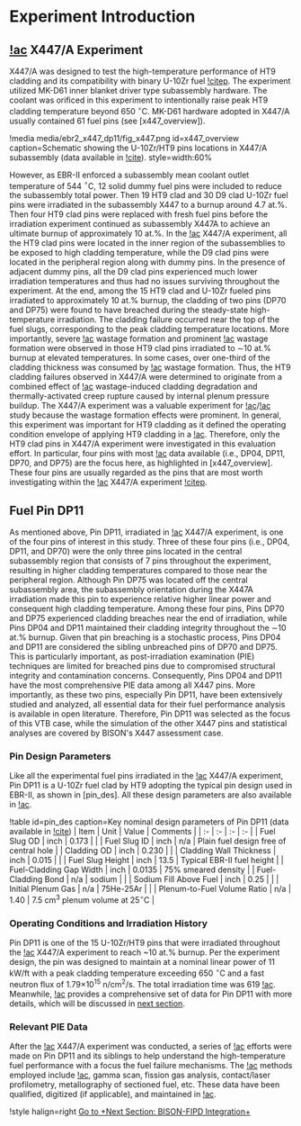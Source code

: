 # Experiment Introduction

## [!ac](IFR) X447/A Experiment

X447/A was designed to test the high-temperature performance of HT9 cladding and its compatibility with binary U-10Zr fuel [!citep](Pahl1993X447). The experiment utilized MK-D61 inner blanket driver type subassembly hardware. The coolant was orificed in this experiment to intentionally raise peak HT9 cladding temperature beyond 650 $^{\circ}$C. MK-D61 hardware adopted in X447/A usually contained 61 fuel pins (see [x447_overview]).

!media media/ebr2_x447_dp11/fig_x447.png
       id=x447_overview
       caption=Schematic showing the U-10Zr/HT9 pins locations in X447/A subassembly (data available in [!cite](Carmack2012X447)).
       style=width:60%

However, as EBR-II enforced a subassembly mean coolant outlet temperature of 544 $^{\circ}$C, 12 solid dummy fuel pins were included to reduce the subassembly total power. Then 19 HT9 clad and 30 D9 clad U-10Zr fuel pins were irradiated in the subassembly X447 to a burnup around 4.7 at.%. Then four HT9 clad pins were replaced with fresh fuel pins before the irradiation experiment continued as subassembly X447A to achieve an ultimate burnup of approximately 10 at.%. In the [!ac](IFR) X447/A experiment, all the HT9 clad pins were located in the inner region of the subassemblies to be exposed to high cladding temperature, while the D9 clad pins were located in the peripheral region along with dummy pins. In the presence of adjacent dummy pins, all the D9 clad pins experienced much lower irradiation temperatures and thus had no issues surviving throughout the experiment. At the end, among the 15 HT9 clad and U-10Zr fueled pins irradiated to approximately 10 at.% burnup, the cladding of two pins (DP70 and DP75) were found to have breached during the steady-state high-temperature irradiation. The cladding failure occurred near the top of the fuel slugs, corresponding to the peak cladding temperature locations. More importantly, severe [!ac](FCCI) wastage formation and prominent [!ac](CCCI) wastage formation were observed in those HT9 clad pins irradiated to ∼10 at.% burnup at elevated temperatures. In some cases, over one-third of the cladding thickness was consumed by [!ac](FCCI) wastage formation. Thus, the HT9 cladding failures observed in X447/A were determined to originate from a combined effect of [!ac](FCCI) wastage-induced cladding degradation and thermally-activated creep rupture caused by internal plenum pressure buildup. The X447/A experiment was a valuable experiment for [!ac](FCCI)/[!ac](CCCI) study because the wastage formation effects were prominent. In general, this experiment was important for HT9 cladding as it defined the operating condition envelope of applying HT9 cladding in a [!ac](SFR). Therefore, only the HT9 clad pins in X447/A experiment were investigated in this evaluation effort. In particular, four pins with most [!ac](PIE) data available (i.e., DP04, DP11, DP70, and DP75) are the focus here, as highlighted in [x447_overview]. These four pins are usually regarded as the pins that are most worth investigating within the [!ac](IFR) X447/A experiment [!citep](Nam1998X447).

## Fuel Pin DP11

As mentioned above, Pin DP11, irradiated in [!ac](IFR) X447/A experiment, is one of the four pins of interest in this study. Three of these four pins (i.e., DP04, DP11, and DP70) were the only three pins located in the central subassembly region that consists of 7 pins throughout the experiment, resulting in higher cladding temperatures compared to those near the peripheral region. Although Pin DP75 was located off the central subassembly area, the subassembly orientation during the X447A irradiation made this pin to experience relative higher linear power and consequent high cladding temperature. Among these four pins, Pins DP70 and DP75 experienced cladding breaches near the end of irradiation, while Pins DP04 and DP11 maintained their cladding integrity throughout the ∼10 at.% burnup. Given that pin breaching is a stochastic process, Pins DP04 and DP11 are considered the sibling unbreached pins of DP70 and DP75. This is particularly important, as post-irradiation examination (PIE) techniques are limited for breached pins due to compromised structural integrity and contamination concerns. Consequently, Pins DP04 and DP11 have the most comprehensive PIE data among all X447 pins. More importantly, as these two pins, especially Pin DP11, have been extensively studied and analyzed, all essential data for their fuel performance analysis is available in open literature. Therefore, Pin DP11 was selected as the focus of this VTB case, while the simulation of the other X447 pins and statistical analyses are covered by BISON's X447 assessment case.

### Pin Design Parameters

Like all the experimental fuel pins irradiated in the [!ac](IFR) X447/A experiment, Pin DP11 is a U-10Zr fuel clad by HT9 adopting the typical pin design used in EBR-II, as shown in [pin_des]. All these design parameters are also available in [!ac](FIPD).

!table id=pin_des caption=Key nominal design parameters of Pin DP11 (data available in [!cite](Nam1998X447))
| Item | Unit | Value | Comments |
| :- | :- | :- | :- |
| Fuel Slug OD | inch | 0.173 |   |
| Fuel Slug ID | inch | n/a | Plain fuel design free of central hole |
| Cladding OD | inch | 0.230 |   |
| Cladding Wall Thickness | inch | 0.015 |   |
| Fuel Slug Height | inch | 13.5 | Typical EBR-II fuel height |
| Fuel-Cladding Gap Width | inch | 0.0135 | 75% smeared density |
| Fuel-Cladding Bond | n/a | sodium |   |
| Sodium Fill Above Fuel | inch | 0.25 |   |
| Initial Plenum Gas | n/a | 75He-25Ar |   |
| Plenum-to-Fuel Volume Ratio | n/a | 1.40 | 7.5 cm$^3$ plenum volume at 25$^{\circ}$C |

### Operating Conditions and Irradiation History

Pin DP11 is one of the 15 U-10Zr/HT9 pins that were irradiated throughout the [!ac](IFR) X447/A experiment to reach ~10 at.% burnup. Per the experiment design, the pin was designed to maintain at a nominal linear power of 11 kW/ft with a peak cladding temperature exceeding 650 $^{\circ}$C and a fast neutron flux of 1.79$\times$10$^{15}$ n/cm$^2$/s. The total irradiation time was 619 [!ac](EFPD). Meanwhile, [!ac](FIPD) provides a comprehensive set of data for Pin DP11 with more details, which will be discussed in [next section](/dp11_data_integration.md).

### Relevant PIE Data

After the [!ac](IFR) X447/A experiment was conducted, a series of [!ac](PIE) efforts were made on Pin DP11 and its siblings to help understand the high-temperature fuel performance with a focus the fuel failure mechanisms. The [!ac](PIE) methods employed include [!ac](NRAD), gamma scan, fission gas analysis, contact/laser profilometry, metallography of sectioned fuel, etc. These data have been qualified, digitized (if applicable), and maintained in [!ac](FIPD).

!style halign=right
[Go to +Next Section: BISON-FIPD Integration+](/dp11_data_integration.md)